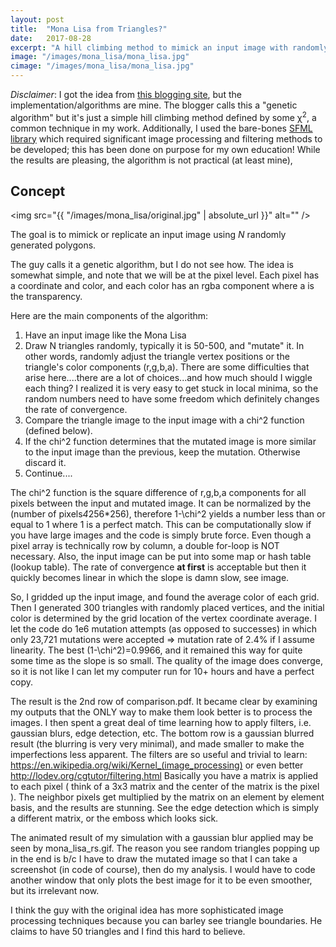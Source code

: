 ```yaml
---
layout: post
title:  "Mona Lisa from Triangles?"
date:   2017-08-28
excerpt: "A hill climbing method to mimick an input image with randomly generated triangles."
image: "/images/mona_lisa/mona_lisa.jpg"
cimage: "/images/mona_lisa/mona_lisa.jpg"
---
```


<p><i>Disclaimer</i>: I got the idea from <a href="https://rogerjohansson.blog/2008/12/07/genetic-programming-evolution-of-mona-lisa/">this blogging site</a>,
but the implementation/algorithms are mine. The blogger calls this a "genetic algorithm" but it's just a simple hill climbing
method defined by some &chi;<sup>2</sup>, a common technique in my work.
Additionally, I used the bare-bones <a href="https://www.sfml-dev.org/">SFML library</a> which required
significant image processing and filtering methods to be developed; this has been done on purpose for my own education!
While the results are pleasing, the algorithm is not practical (at least mine),
</p>

## Concept
<span class="image left"><img src="{{ "/images/mona_lisa/original.jpg" | absolute_url }}" alt="" /></span>
<p>The goal is to mimick or replicate an input image using <i>N</i> randomly generated polygons.

The guy calls it a genetic algorithm, but I do not see how. The idea is somewhat simple, and note
that we will be at the pixel level. Each pixel has a coordinate and color, and each color has an rgba component where a is the transparency.

Here are the main components of the algorithm:
1) Have an input image like the Mona Lisa
2) Draw N triangles randomly, typically it is 50-500, and "mutate" it. In other words, randomly adjust the triangle vertex positions or the triangle's color components (r,g,b,a). There are some difficulties that arise here....there are a lot of choices...and how much should I wiggle each thing? I realized it is very easy to get stuck in local minima, so the random numbers need to have some freedom which definitely changes the rate of convergence.
3) Compare the triangle image to the input image with a chi^2 function (defined below).
4) If the chi^2 function determines that the mutated image is more similar to the input image than the previous, keep the mutation. Otherwise discard it.
5) Continue....

The chi^2 function is the square difference of r,g,b,a components for all pixels between the input and mutated image. It can be normalized by the (number of pixels*4*256*256), therefore 1-\chi^2 yields a number less than or equal to 1 where 1 is a perfect match. This can be computationally slow if you have large images and the code is simply brute force. Even though a pixel array is technically row by column, a double for-loop is NOT necessary. Also, the input image can be put into some map or hash table (lookup table). The rate of convergence **at first** is acceptable but then it quickly becomes linear in which the slope is damn slow, see image.


So, I gridded up the input image, and found the average color of each grid. Then I generated 300 triangles with randomly placed vertices, and the initial color is determined by the grid location of the vertex coordinate average. I let the code do 1e6 mutation attempts (as opposed to successes) in which only 23,721 mutations were accepted => mutation rate of 2.4% if I assume linearity. The best (1-\chi^2)=0.9966, and it remained this way for quite some time as the slope is so small. The quality of the image does converge, so it is not like I can let my computer run for 10+ hours and have a perfect copy.

The result is the 2nd row of comparison.pdf. It became clear by examining my outputs that the ONLY way to make them look better is to process the images. I then spent a great deal of time learning how to apply filters, i.e. gaussian blurs, edge detection, etc. The bottom row is a gaussian blurred result (the blurring is very very minimal), and made smaller to make the imperfections less apparent. The filters are so useful and trivial to learn: https://en.wikipedia.org/wiki/Kernel_(image_processing) or even better http://lodev.org/cgtutor/filtering.html
Basically you have a matrix is applied to each pixel ( think of a 3x3 matrix and the center of the matrix is the pixel ). The neighbor pixels get multiplied by the matrix on an element by element basis, and the results are stunning. See the edge detection which is simply a different matrix, or the emboss which looks sick.

The animated result of my simulation with a gaussian blur applied may be seen by mona_lisa_rs.gif. The reason you see random triangles popping up in the end is b/c I have to draw the mutated image so that I can take a screenshot (in code of course), then do my analysis. I would have to code another window that only plots the best image for it to be even smoother, but its irrelevant now.

I think the guy with the original idea has more sophisticated image processing techniques because you can barley see triangle boundaries. He claims to have 50 triangles and I find this hard to believe. 
</p>